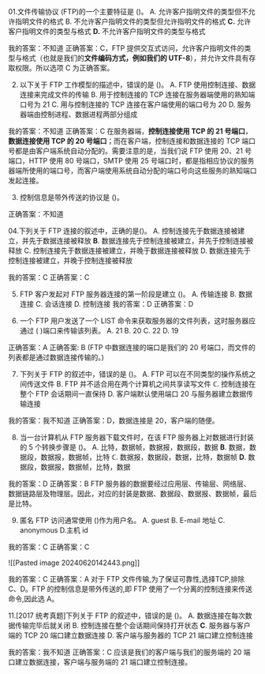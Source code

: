01.文件传输协议 (FTP)的一个主要特征是 ()。
A. 允许客户指明文件的类型但不允许指明文件的格式
B. 不允许客户指明文件的类型但允许指明文件的格式 
$\mathbf{C.}$ 允许客户指明文件的类型与格式 
$\mathbf{D.}$ 不允许客户指明文件的类型与格式

我的答案：不知道
正确答案：C，FTP 提供交互式访问，允许客户指明文件的类型与格式（也就是我们的**文件编码方式，例如我们的 UTF-8**），并允许文件具有存取权限。所以选项 C 为正确答案。

02. 以下关于 FTP 工作模型的描述中，错误的是 ()。
A. FTP 使用控制连接、数据连接来完成文件的传输
B. 用于控制连接的 TCP 连接在服务器端使用的熟知端口号为 21 
C. 用与控制连接的 TCP 连接在客户端使用的端口号为 20 
D. 服务器端由控制进程、数据进程两部分组成

我的答案：不知道
正确答案：C 在服务器端，**控制连接使用 TCP 的 21 号端口**，**数据连接使用 TCP 的 20 号端口**；而在客户端，控制连接和数据连接的 TCP 端口号都是由客户端系统自动分配的。需要注意的是，当我们说 FTP 使用 20、21 号端口，HTTP 使用 80 号端口，SMTP 使用 25 号端口时，都是指相应协议的服务器端所使用的端口号，而客户端使用系统自动分配的端口号向这些服务的熟知端口发起连接。

03. 控制信息是带外传送的协议是 ()。

正确答案：不知道

04.下列关于 FTP 连接的叙述中，正确的是()。
A. 控制连接先于数据连接被建立，并先于数据连接被释放
$\mathbf{B} .$ 数据连接先于控制连接被建立，并先于控制连接被释放
C. 控制连接先于数据连接被建立，并晚于数据连接被释放
D. 数据连接先于控制连接被建立，并晚于控制连接被释放

我的答案：C
正确答案：C

05. FTP 客户发起对 FTP 服务器连接的第一阶段是建立 ()。
A. 传输连接   B. 数据连接   C. 会话连接   D. 控制连接
我的答案：D
正确答案：D

06. 一个 FTP 用户发送了一个 LIST 命令来获取服务器的文件列表，这时服务器应通过 ( )端口来传输该列表。
A.  21 B.  20 C.  22 D.  19

正确答案：A
正确答案: B (FTP 中数据连接的端口是我们的 20 号端口，而文件的列表都是通过数据连接传输的。)

07. 下列关于 FTP 的叙述中，错误的是 ()。
A. FTP 可以在不同类型的操作系统之间传送文件
B. FTP 并不适合用在两个计算机之间共享读写文件
$\mathbb{C}.$ 控制连接在整个 FTP 会话期间一直保持
D. 客户端默认使用端口 20 与服务器建立数据传输连接

我的答案：我不知道
正确答案：D，数据连接是 20，客户端的随便。


08. 当一台计算机从 FTP 服务器下载文件时，在该 FTP 服务器上对数据进行封装的 5 个转换步骤是 ()。
A. 比特，数据帧，数据报，数据段，数据
$\mathbf{B}.$ 数据，数据段，数据报，数据帧，比特
$\mathbb{C}.$ 数据报，数据段，数据，比特，数据帧
$\mathbf{D} .$ 数据段，数据报，数据帧，比特，数据

我的答案：D
正确答案：B FTP 服务器的数据要经过应用层、传输层、网络层、数据链路层及物理层。因此，对应的封装是数据、数据段、数据报、数据帧，最后是比特。

09. 匿名 FTP 访问通常使用 ()作为用户名。
A. guest   B. E-mail 地址   C. anonymous   D.主机 id

我的答案：C
正确答案：C

![[Pasted image 20240620142443.png]]

我的答案：C
正确答案：A 对于 FTP 文件传输,为了保证可靠性,选择TCP,排除 C、D。FTP 的控制信息是带外传送的,即 FTP 使用了一个分离的控制连接来传送命令,因此选 A。

11.[2017 统考真题]下列关于 FTP 的叙述中，错误的是 ()。
A. 数据连接在每次数据传输完毕后就关闭
B. 控制连接在整个会话期间保持打开状态 
$\mathbf{C}.$ 服务器与客户端的 TCP 20 端口建立数据连接
D. 客户端与服务器的 TCP 21 端口建立控制连接

我的答案：我不知道
正确答案：C 应该是我们的客户端与我们的服务端的 20 端口建立数据连接，客户端与服务端的 21 端口建立控制连接。